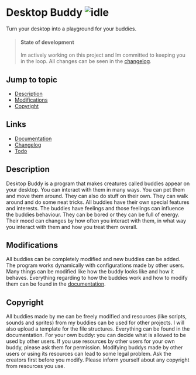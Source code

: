 # Desktop Buddy ![idle](https://github.com/jvietman/pokebuddy/assets/77661493/7f1023e7-1a1e-4747-81e2-d34990eac1d4)
Turn your desktop into a playground for your buddies.

> #### State of development
> Im actively working on this project and Im committed to keeping you in the loop.
> All changes can be seen in the [changelog](CHANGELOG.md).

## Jump to topic
- [Description](#description)
- [Modifications](#modifications)
- [Copyright](#copyright)

## Links
- [Documentation](DOCUMENTATION.md)
- [Changelog](CHANGELOG.md)
- [Todo](TODO.md)

## <a name="description"></a>Description
Desktop Buddy is a program that makes creatures called buddies appear on your desktop.
You can interact with them in many ways. You can pet them and move them around. They can also do stuff on their own. They can walk around and do some neat tricks. All buddies have their own special features and interests.
The buddies have feelings and those feelings can influence the buddies behaviour. They can be bored or they can be full of energy. Their mood can changes by how often you interact with them, in what way you interact with them and how you treat them overall.

## <a name="modifications"></a>Modifications
All buddies can be completely modified and new buddies can be added. The program works dynamically with configurations made by other users. Many things can be modified like how the buddy looks like and how it behaves. Everything regarding to how the buddies work and how to modify them can be found in the [documentation](DOCUMENTATION.md).

## <a name="copyright"></a>Copyright
All buddies made by me can be freely modified and resources (like scripts, sounds and sprites) from my buddies can be used for other projects. I will also upload a template for the file structures. Everything can be found in the documentation.
For your own buddy: you can decide what is allowed to be used by other users. If you use resources by other users for your own buddy, please ask them for permission.
Modifying buddys made by other users or using its resources can lead to some legal problem. Ask the creators first before you modify. Please inform yourself about any copyright from resources you use.
